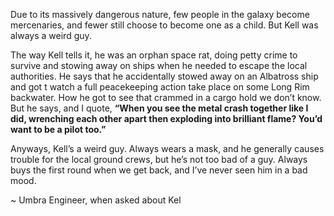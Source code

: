 Due to its massively dangerous nature, few people in the galaxy become mercenaries, and fewer still choose to become one as a child. But Kell was always a weird guy.

The way Kell tells it, he was an orphan space rat, doing petty crime to survive and stowing away on ships when he needed to escape the local authorities. He says that he accidentally stowed away on an Albatross ship and got t watch a full peacekeeping action take place on some Long Rim backwater. How he got to see that crammed in a cargo hold we don’t know. But he says, and I quote, **“When you see the metal crash together like I did, wrenching each other apart then exploding into brilliant flame? You’d want to be a pilot too.”**

Anyways, Kell’s a weird guy. Always wears a mask, and he generally causes trouble for the local ground crews, but he’s not too bad of a guy. Always buys the first round when we get back, and I’ve never seen him in a bad mood.

~ Umbra Engineer, when asked about Kel